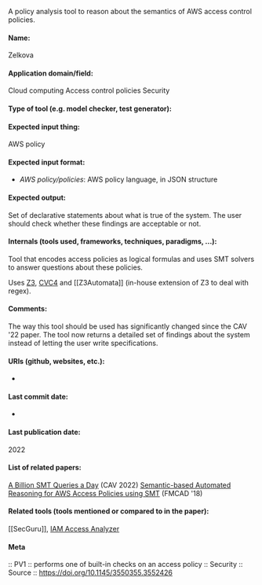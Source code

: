 A policy analysis tool to reason about the semantics of AWS access control policies.

#### Name:
Zelkova

#### Application domain/field:
Cloud computing
Access control policies
Security

#### Type of tool (e.g. model checker, test generator):

#### Expected input thing:
AWS policy

#### Expected input format:
- *AWS policy/policies*: AWS policy language, in JSON structure

#### Expected output:
Set of declarative statements about what is true of the system.
The user should check whether these findings are acceptable or not.

#### Internals (tools used, frameworks, techniques, paradigms, ...):
Tool that encodes access policies as logical formulas and uses SMT solvers to answer questions about these policies.

Uses [Z3](Solvers/SMT/Z3.md), [CVC4](Solvers/SMT/CVC4.md) and [[Z3Automata]] (in-house extension of Z3 to deal with regex).

#### Comments:
The way this tool should be used has significantly changed since the CAV '22 paper. The tool now returns a detailed set of findings about the system instead of letting the user write specifications.

#### URIs (github, websites, etc.):
-

#### Last commit date:
-

#### Last publication date:
2022

#### List of related papers:
[A Billion SMT Queries a Day](https://doi.org/10.1007/978-3-031-13185-1_1) (CAV 2022)
[Semantic-based Automated Reasoning for AWS Access Policies using SMT](https://doi.org/10.23919/FMCAD.2018.8602994) (FMCAD '18)

#### Related tools (tools mentioned or compared to in the paper):
[[SecGuru]], [IAM Access Analyzer](IAM%20Access%20Analyzer.md)

#### Meta
:: PV1 :: performs one of built-in checks on an access policy
:: Security
:: Source :: https://doi.org/10.1145/3550355.3552426